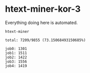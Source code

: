 # htext-miner-kor-3

Everything doing here is automated.

```
htext-miner

total: 7209/9855 (73.15068493150685%)

job0: 1301
job1: 1511
job2: 1422
job3: 1556
job4: 1419
```